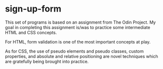 # sign-up-form

This set of programs is based on an assignment from The Odin Project.  My goal in completing this assignment is/was to practice 
some intermediate HTML and CSS concepts.  

For HTML, form validation is one of the most important concepts at play.

As for CSS, the use of pseudo elements and pseudo classes, custom properties, and absolute and relative positioning 
are novel techniques which are gratefully being brought into practice.
